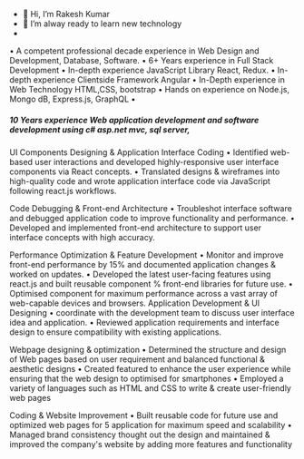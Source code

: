 - 👋 Hi, I’m Rakesh Kumar
- 🌱 I’m alway ready to learn new technology
- 
•	A competent professional decade experience in Web Design and Development, Database, Software.
•	6+ Years experience in Full Stack Development
•	In-depth experience JavaScript Library React, Redux.
•	In-depth experience Clientside Framework Angular
•	In-Depth experience in Web Technology HTML,CSS, bootstrap
•	Hands on experience on Node.js, Mongo dB, Express.js, GraphQL
•	<h5>10 Years experience Web application development and software development using c# asp.net mvc, sql server,</h5>

UI Components Designing & Application Interface Coding
•	Identified web-based user interactions and developed highly-responsive user interface components via React concepts.
•	Translated designs & wireframes into high-quality code and wrote application interface code via JavaScript following react.js workflows.

Code Debugging & Front-end Architecture
•	Troubleshot interface software and debugged application code to improve functionality and performance. 
•	Developed and implemented front-end architecture to support user interface concepts with high accuracy.

Performance Optimization  & Feature Development
•	Monitor and improve front-end performance by 15% and documented application changes & worked on updates.
•	Developed the latest user-facing features using react.js and built reusable component % front-end libraries for future use.
•	Optimised component for maximum performance across a vast array of web-capable devices and browsers.
Application Development & UI Designing
•	coordinate with the development team to discuss user interface idea and application.
•	Reviewed application requirements and interface design to ensure compatibility with existing applications.

Webpage designing & optimization 
•	Determined the structure and design of Web pages based on user requirement and balanced functional & aesthetic designs
•	Created featured to enhance the user experience while ensuring that the web design to optimised for smartphones
•	Employed a variety of languages such as HTML and CSS to write & create user-friendly web pages

Coding & Website Improvement
•	Built reusable code for future use and optimized web pages for 5 application for maximum speed and scalability
•	Managed brand consistency thought out the design and maintained & improved the company's  website by adding more features and functionality


